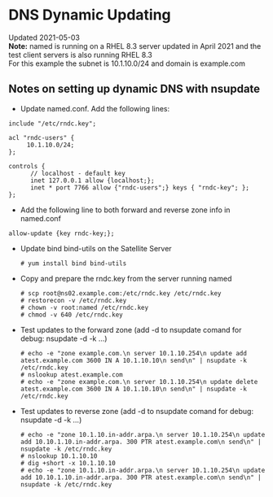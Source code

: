 # DNS Dynamic Updating

Updated 2021-05-03  
**Note:** named is running on a RHEL 8.3 server updated in April 2021 and the test client servers is also running RHEL 8.3  
For this example the subnet is 10.1.10.0/24 and domain is example.com


## Notes on setting up dynamic DNS with nsupdate

- Update named.conf.   Add the following lines:
```
include "/etc/rndc.key";

acl "rndc-users" {
     10.1.10.0/24;
};

controls {
      // localhost - default key
      inet 127.0.0.1 allow {localhost;};
      inet * port 7766 allow {"rndc-users";} keys { "rndc-key"; };
};
```

- Add the following line to both forward and reverse zone info in named.conf
```
allow-update {key rndc-key;};
```

- Update bind bind-utils on the Satellite Server

      # yum install bind bind-utils
    
- Copy and prepare the rndc.key from the server running named

      # scp root@ns02.example.com:/etc/rndc.key /etc/rndc.key
      # restorecon -v /etc/rndc.key
      # chown -v root:named /etc/rndc.key
      # chmod -v 640 /etc/rndc.key
      
- Test updates to the forward zone (add -d to nsupdate comand for debug: nsupdate -d -k ...)

      # echo -e "zone example.com.\n server 10.1.10.254\n update add atest.example.com 3600 IN A 10.1.10.10\n send\n" | nsupdate -k /etc/rndc.key
      # nslookup atest.example.com
      # echo -e "zone example.com.\n server 10.1.10.254\n update delete atest.example.com 3600 IN A 10.1.10.10\n send\n" | nsupdate -k /etc/rndc.key
      
- Test updates to reverse zone (add -d to nsupdate comand for debug: nsupdate -d -k ...)
     
      # echo -e "zone 10.1.10.in-addr.arpa.\n server 10.1.10.254\n update add 10.10.1.10.in-addr.arpa. 300 PTR atest.example.com\n send\n" | nsupdate -k /etc/rndc.key
      # nslookup 10.1.10.10
      # dig +short -x 10.1.10.10
      # echo -e "zone 10.1.10.in-addr.arpa.\n server 10.1.10.254\n update add 10.10.1.10.in-addr.arpa. 300 PTR atest.example.com\n send\n" | nsupdate -k /etc/rndc.key
      
    
